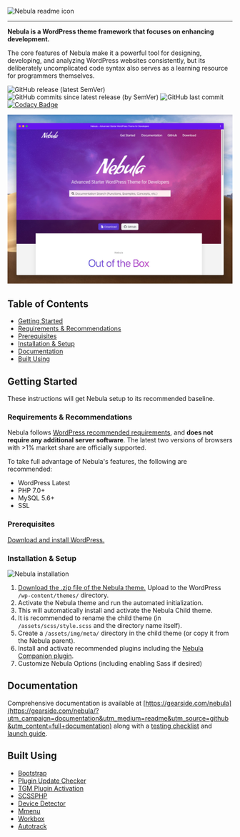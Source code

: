 ![Nebula readme icon](https://raw.githubusercontent.com/chrisblakley/Nebula/master/.github/assets/nebula-orb.png "Nebula readme icon")

---

**Nebula is a WordPress theme framework that focuses on enhancing development.**

The core features of Nebula make it a powerful tool for designing, developing, and analyzing WordPress websites consistently, but its deliberately uncomplicated code syntax also serves as a learning resource for programmers themselves.

![GitHub release (latest SemVer)](https://img.shields.io/github/v/release/chrisblakley/Nebula)
![GitHub commits since latest release (by SemVer)](https://img.shields.io/github/commits-since/chrisblakley/Nebula/latest)
![GitHub last commit](https://img.shields.io/github/last-commit/chrisblakley/Nebula)
[![Codacy Badge](https://api.codacy.com/project/badge/Grade/1eb4554216644f5c9227df34343a9ae9)](https://www.codacy.com/app/greatblakes/Nebula?utm_source=github.com&amp;utm_medium=referral&amp;utm_content=chrisblakley/Nebula&amp;utm_campaign=Badge_Grade)

![Nebula screenshot](https://raw.githubusercontent.com/chrisblakley/Nebula/master/.github/assets/nebula-pwa.jpg "Nebula screenshot")

## Table of Contents
+ [Getting Started](#getting_started)
+ [Requirements & Recommendations](#requirements)
+ [Prerequisites](#prerequisites)
+ [Installation & Setup](#installation)
+ [Documentation](#documentation)
+ [Built Using](#built_using)

## Getting Started <a name="getting_started"></a>
These instructions will get Nebula setup to its recommended baseline.

### Requirements & Recommendations <a name="requirements"></a>
Nebula follows [WordPress recommended requirements](https://wordpress.org/about/requirements/), and **does not require any additional server software**. The latest two versions of browsers with >1% market share are officially supported.

To take full advantage of Nebula's features, the following are recommended:
+ WordPress Latest
+ PHP 7.0+
+ MySQL 5.6+
+ SSL

### Prerequisites <a name="prerequisites"></a>
[Download and install WordPress.](https://wordpress.org/)

### Installation & Setup <a name="installation"></a>

![Nebula installation](https://raw.githubusercontent.com/chrisblakley/Nebula/master/.github/assets/nebula-install.gif "Nebula installation")

1. [Download the .zip file of the Nebula theme.](https://github.com/chrisblakley/Nebula/archive/master.zip) Upload to the WordPress `/wp-content/themes/` directory.
2. Activate the Nebula theme and run the automated initialization.
3. This will automatically install and activate the Nebula Child theme.
4. It is recommended to rename the child theme (in `/assets/scss/style.scss` and the directory name itself).
5. Create a `/assets/img/meta/` directory in the child theme (or copy it from the Nebula parent).
6. Install and activate recommended plugins including the [Nebula Companion plugin](https://github.com/chrisblakley/Nebula-Companion).
7. Customize Nebula Options (including enabling Sass if desired)

## Documentation <a name="documentation"></a>
Comprehensive documentation is available at [https://gearside.com/nebula](https://gearside.com/nebula/?utm_campaign=documentation&utm_medium=readme&utm_source=github&utm_content=full+documentation) along with a [testing checklist]((https://gearside.com/nebula/get-started/?utm_campaign=documentation&utm_medium=readme&utm_source=github&utm_content=testing+checklist)) and [launch guide](https://gearside.com/nebula/get-started/?utm_campaign=documentation&utm_medium=readme&utm_source=github&utm_content=launch+checklist).

## Built Using <a name="built_using"></a>
+ [Bootstrap](https://github.com/twbs/bootstrap)
+ [Plugin Update Checker](https://github.com/YahnisElsts/plugin-update-checker)
+ [TGM Plugin Activation](https://github.com/TGMPA/TGM-Plugin-Activation)
+ [SCSSPHP](https://github.com/scssphp/scssphp)
+ [Device Detector](https://github.com/matomo-org/device-detector)
+ [Mmenu](https://github.com/FrDH/mmenu-js)
+ [Workbox](https://github.com/GoogleChrome/workbox)
+ [Autotrack](https://github.com/googleanalytics/autotrack)